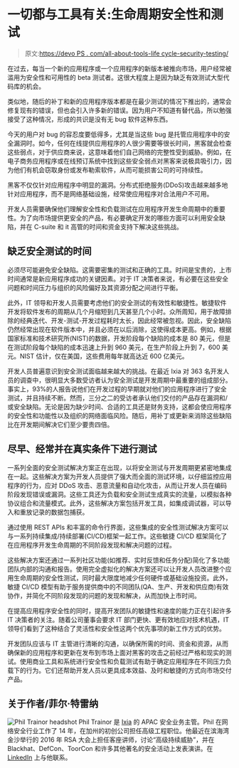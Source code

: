 # 一切都与工具有关:生命周期安全性和测试

> 原文:[https://devo PS . com/all-about-tools-life cycle-security-testing/](https://devops.com/all-about-tools-lifecycle-security-testing/)

在过去，每当一个新的应用程序或一个应用程序的新版本被推向市场，用户经常被滥用为安全性和可用性的 beta 测试者。这很大程度上是因为缺乏有效测试大型代码库的机会。

类似地，随后的补丁和新的应用程序版本都是在最少测试的情况下推出的，通常会修复现有的错误，但也会引入许多新的错误。因为用户不知道有替代品，所以勉强接受了这种情况，形成的共识是没有无 bug 软件这种东西。

今天的用户对 bug 的容忍度要低得多，尤其是当这些 bug 是托管应用程序中的安全漏洞时。如今，任何在线提供应用程序的人很少需要等很长时间，黑客就会检查这些弱点，对于供应商来说，这意味着他们自己网络的完整性受到威胁。例如，在电子商务应用程序或在线预订系统中找到这些安全弱点对黑客来说极具吸引力，因为他们有机会窃取身份或发布勒索软件，从而可能损害公司的可持续性。

黑客不仅仅针对应用程序中明显的漏洞。分布式拒绝服务(DDoS)攻击越来越多地针对应用程序，而不是网络基础设施，经常使应用程序对合法用户不可用。

开发人员需要确保他们理解安全性和负载测试在应用程序开发生命周期中的重要性。为了向市场提供更安全的产品，有必要确定开发的哪些方面可以利用安全缺陷，并在 C-suite 和 it 高管的时间和资金支持下解决这些挑战。

## 缺乏安全测试的时间

必须尽可能避免安全缺陷。这需要密集的测试和正确的工具。时间是宝贵的，上市时间通常是新应用程序成功的关键因素。对于 IT 决策者来说，有必要在这些安全问题和时间压力与组织的风险偏好及其资源分配之间进行平衡。

此外，IT 领导和开发人员需要考虑他们的安全测试的有效性和敏捷性。敏捷软件开发将软件发布的周期从几个月缩短到几天甚至几个小时。众所周知，用于故障排除的经典迭代、开发-测试-开发过程耗时太长，因此经常被忽视。因此，安全缺陷仍然经常出现在软件版本中，并且必须在以后消除，这使得成本更高。例如，根据国家标准和技术研究所(NIST)的数据，开发阶段每个缺陷的成本是 80 美元，但是在测试阶段每个缺陷的成本迅速上升到 960 美元，在生产阶段上升到 7，600 美元。NIST 估计，仅在美国，这些费用每年就高达近 600 亿美元。

开发人员普遍意识到安全测试面临越来越大的挑战。在最近 Ixia 对 363 名开发人员的调查中，很明显大多数受访者认为安全测试是开发周期中最重要的组成部分。事实上，93%的人报告说他们在开发过程的早期就对他们的应用程序进行了安全测试，并且持续不断。然而，三分之二的受访者承认他们交付的产品存在漏洞和/或安全缺陷。无论是因为缺少时间、合适的工具还是财务支持，这都会使应用程序的安全性和功能性以及组织的网络面临风险。随后，用补丁或更新来消除这些缺陷比在开发期间解决它们至少要贵四倍。

## 尽早、经常并在真实条件下进行测试

一系列全面的安全测试解决方案正在出现，以将安全测试与开发周期更紧密地集成在一起。这些解决方案为开发人员提供了强大而全面的测试环境，以仔细监控应用程序的行为，应对 DDoS 攻击、恶意流量和自动化攻击，从而让开发人员在编码阶段发现错误或漏洞。这些工具还为负载和安全测试生成真实的流量，以模拟各种协议组合和流量模式。此外，这些解决方案包括开发工具，如集成调试器，可以导入和重放记录的数据包捕获。

通过使用 REST APIs 和丰富的命令行界面，这些集成的安全性测试解决方案可以与一系列持续集成/持续部署(CI/CD)框架一起工作。这些敏捷 CI/CD 框架简化了在应用程序开发生命周期的不同阶段发现和解决问题的过程。

这些解决方案还通过一系列社区功能(如推荐、实时反馈和任务分配)简化了多功能团队内部的沟通和报告。使用完全虚拟化的解决方案还可以让开发人员改进整个应用生命周期的安全性测试，同时最大限度地减少任何硬件或基础设施投资。此外，敏捷 CI/CD 模型有助于服务提供商中的不同团队(QA、生产、开发和供应商)有效协作，并简化不同阶段发现的问题的发现和解决，从而加快上市时间。

在提高应用程序安全性的同时，提高开发团队的敏捷性和速度的能力正在引起许多 IT 决策者的关注。随着公司董事会要求 IT 部门更快、更有效地应对技术机遇，IT 领导们看到了这种结合了灵活性和安全性这两个优先事项的新工作方式的优势。

开发团队应该与 IT 主管进行清晰的沟通，以确保所需的时间、资金和资源，从而确保新的应用程序和更新在发布到市场上面对黑客的攻击之前经过严格和现实的测试。使用商业工具和系统进行安全性和负载测试有助于确定应用程序在不同压力负载下的行为。它们还帮助开发人员以更具成本效益、及时和敏捷的方式向市场交付产品。

## 关于作者/菲尔·特雷纳

![Phil Trainor headshot](../Images/7398bf7e6c8c015b518c6a4248886864.png) Phil Trainor 是 [Ixia](https://www.ixiacom.com/) 的 APAC 安全业务主管。Phil 在网络安全行业工作了 14 年，在加州的初创公司担任高级工程职位。他最近在滨海湾金沙举行的 2016 年 RSA 大会上担任客座讲师，讨论“高级持续威胁”，并在 Blackhat、DefCon、ToorCon 和许多其他著名的安全活动上发表演讲。在 [LinkedIn](https://sg.linkedin.com/in/phtrainor) 上与他联系。